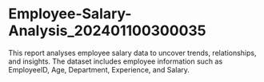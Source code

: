 # Employee-Salary-Analysis_202401100300035
This report analyses employee salary data to uncover trends, relationships, and insights. The dataset includes employee information such as EmployeeID, Age, Department, Experience, and Salary. 
